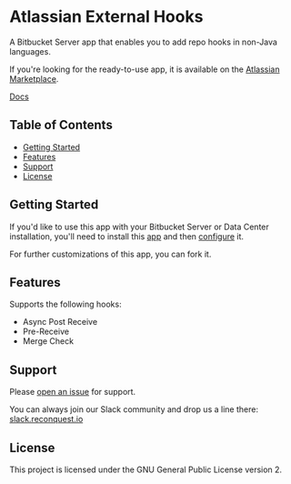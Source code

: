 # Atlassian External Hooks 
A Bitbucket Server app that enables you to add repo hooks in non-Java languages.

If you're looking for the ready-to-use app, it is available on the [Atlassian Marketplace](https://marketplace.atlassian.com/1211631).

[Docs](https://external-hooks.reconquest.io/)

## Table of Contents 
* [Getting Started](#getting-started)
* [Features](#features)
* [Support](#support)
* [License](#license)

## Getting Started
If you'd like to use this app with your Bitbucket Server or Data Center installation, you'll need to install this [app](https://marketplace.atlassian.com/1211631) and then [configure](https://external-hooks.reconquest.io/docs/how_to_configure_external_hooks/) it.

For further customizations of this app, you can fork it.

## Features
Supports the following hooks:
* Async Post Receive
* Pre-Receive
* Merge Check

## Support

Please [open an issue](https://github.com/reconquest/atlassian-external-hooks/issues/new) for support.

You can always join our Slack community and drop us a line there: [slack.reconquest.io](https://slack.reconquest.io/)

## License
This project is licensed under the GNU General Public License version 2.
